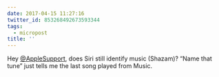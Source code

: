 ```yaml
---
date: 2017-04-15 11:27:16
twitter_id: 853268492673593344
tags:
  - micropost
title: ''
---
```


Hey [@AppleSupport](https://twitter.com/AppleSupport), does Siri still identify music (Shazam)? “Name that tune” just tells me the last song played from Music.
